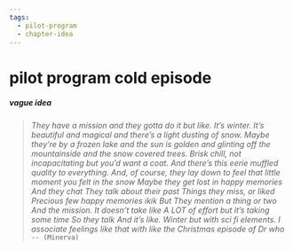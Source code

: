 ```yaml
---
tags:
  - pilot-program
  - chapter-idea
---
```

# pilot program cold episode
##### vague idea
> *They have a mission and they gotta do it but like. It’s winter. It’s beautiful and magical and there’s a light dusting of snow. Maybe they’re by a frozen lake and the sun is golden and glinting off the mountainside and the snow covered trees. Brisk chill, not incapacitating but you’d want a coat. And there’s this eerie muffled quality to everything. And, of course, they lay down to feel that little moment you felt in the snow*
> *Maybe they get lost in happy memories*
> *And they chat*
> *They talk about their past*
> *Things they miss, or liked*
> *Precious few happy memories ikik*
> *But*
> *They mention a thing or two*
> *And the mission. It doesn’t take like*
> *A LOT of effort but it’s taking some time*
> *So they talk*
> *And it’s like. Winter but with sci fi elements.*
> *I associate feelings like that with like the Christmas episode of Dr who*
> `-- (Minerva)`

